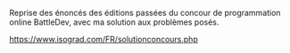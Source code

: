 Reprise des énoncés des éditions passées du concour de programmation online BattleDev, avec ma solution aux problèmes posés.

https://www.isograd.com/FR/solutionconcours.php
